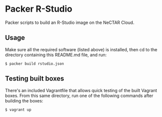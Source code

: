 # Packer R-Studio

Packer scripts to build an R-Studio image on the NeCTAR Cloud.

## Usage

Make sure all the required software (listed above) is installed, then cd to the directory containing this README.md file, and run:

    $ packer build rstudio.json

## Testing built boxes

There's an included Vagrantfile that allows quick testing of the built Vagrant boxes. From this same directory, run one of the following commands after building the boxes:

    $ vagrant up
